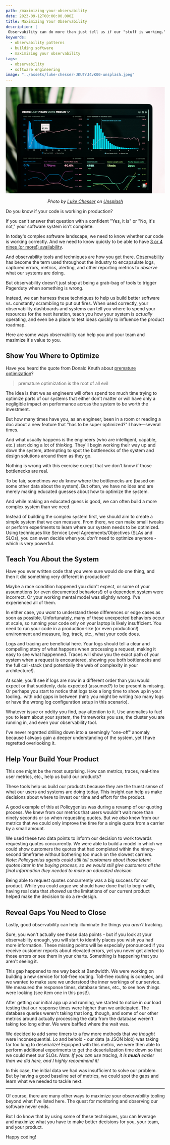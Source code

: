 ```yaml
---
path: /maximizing-your-observability
date: 2023-09-12T00:00:00.000Z
title: Maximizing Your Observability 
description: |
 Observability can do more than just tell us if our "stuff is working." It can also be used as a   tool to help us understand what features to build or bugs to work on, or even expose tell us the next thing we need to start tracking in our metrics.
keywords:
  - observability patterns
  - building software
  - maximizing your observability
tags:
  - observability
  - software engineering
image: "../assets/luke-chesser-JKUTrJ4vK00-unsplash.jpeg"
---
```


<center>

![Data Dashboard](../assets/luke-chesser-JKUTrJ4vK00-unsplash.jpeg)

<i> 

Photo by <a href="https://unsplash.com/@lukechesser?utm_source=unsplash&utm_medium=referral&utm_content=creditCopyText">Luke Chesser</a> on <a href="https://unsplash.com/photos/JKUTrJ4vK00?utm_source=unsplash&utm_medium=referral&utm_content=creditCopyText">Unsplash</a>
  

</i>


</center>

Do you know if your code is working in production?

If you can't answer that question with a confident "Yes, it is" or "No, it's not," your software system isn't complete. 

In today's complex software landscape, we need to know whether our code is working correctly. And we need to know quickly to be able to have [3 or 4 nines (or more!) availability](https://en.wikipedia.org/wiki/High_availability#%22Nines%22).

And observability tools and techniques are how you get there. [Observability](https://dangoslen.me/blog/whats-the-point-to-observability-anyway/) has become the term used throughout the industry to encapsulate logs, captured errors, metrics, alerting, and other reporting metrics to _observe_ what our systems are doing.

But observability doesn't just stop at being a grab-bag of tools to trigger Pagerduty when something is wrong.

Instead, we can harness these techniques to help us build better software vs. constantly scrambling to put out fires. When used correctly, your observability dashboards and systems can tell you where to spend your resources for the next iteration, teach you how your system is _actually_ operating, and even be a place to test ideas quickly to influence the product roadmap.

Here are some ways observability can help you and your team and mazimize it's value to you.

## Show You Where to Optimize

Have you heard the quote from Donald Knuth about [premature optimization](https://wiki.c2.com/?PrematureOptimization)?

> premature optimization is the root of all evil

The idea is that we as engineers will often spend too much time trying to optimize parts of our systems that either don't matter or will have only a negligible impact on performance across the system to be worth the investment.

But how many times have you, as an engineer, been in a room or reading a doc about a new feature that "has to be super optimized?" I have—several times.

And what usually happens is the engineers (who are intelligent, capable, etc.) start doing a lot of _thinking_. They'll begin working their way up and down the system, attempting to spot the bottlenecks of the system and design solutions around them as they go.

Nothing is wrong with this exercise except that we don't know if those bottlenecks are real.

To be fair, sometimes we _do_ know where the bottlenecks are (based on some other data about the system). But often, we have no idea and are merely making educated guesses about how to optimize the system. 

And while making an educated guess is good, we can often build a more complex system than we need.

Instead of building the complex system first, we should aim to create a simple system that we can measure. From there, we can make small tweaks or perform experiments to learn where our system needs to be optimized. Using techniques like Service Level Agreements/Objectives (SLAs and SLOs), you can even decide when you _don't_ need to optimize anymore - which is very powerful.

## Teach You About the System

Have you ever written code that you were sure would do one thing, and then it did something very different in production? 

Maybe a race condition happened you didn't expect, or some of your assumptions (or even documented behaviors!) of a dependent system were incorrect. Or your working mental model was slightly wrong. I've experienced all of them.

In either case, you _want_ to understand these differences or edge cases as soon as possible. Unfortunately, many of these unexpected behaviors occur at scale, so running your code only on your laptop is likely insufficient. You need to run your code in a production-like (or even production!) environment and measure, log, track, etc., what your code does.

Logs and tracing are beneficial here. Your logs should tell a clear and compelling story of what happens when processing a request, making it easy to see what happenned. Traces will show you the exact path of your system when a request is encountered, showing you both bottlenecks and the full call-stack (and potentially the web of complexity in your architecture!).

At scale, you'll see if logs are now in a different order than you would expect or that suddenly, data expected (assumed?) to be present is missing. Or perhaps you start to notice that logs take a long time to show up in your tooling.. with odd gaps in between (hint: you might be writing _too_ many logs or have the wrong log configuration setup in this scenario).

Whatever issue or oddity you find, pay attention to it. Use anomalies to fuel you to learn about your system, the frameworks you use, the cluster you are running in, and even your observability tool. 

I've never regretted drilling down into a seemingly "one-off" anomaly because I always gain a deeper understanding of the system, yet I have regretted overlooking it.

## Help Your Build Your Product

This one might be the most surprising. How can metrics, traces, real-time user metrics, etc., help us build our products?

These tools help us build our products because they are the truest sense of what our users and systems are doing today. This insight can help us make decisions about where to invest our time and effort for the product.

A good example of this at Policygenius was during a revamp of our quoting process. We knew from our metrics that users wouldn't wait more than ninety seconds or so when requesting quotes. But we _also_ knew from our metrics that we could only improve the time for a single quote from a carrier by a small amount.

We used these two data points to inform our decision to work towards requesting quotes concurrently. We were able to build a model in which we could show customers the quotes that had completed within the ninety-second timeframe without bothering too much on the slowest carriers. _Note: Policygenius agents could still tell customers about those latent quotes later in the buying process, so we would still give customers all the final information they needed to make an educated decision._

Being able to request quotes concurrently was a big success for our product. While you could argue we should have done that to begin with, having real data that _showed_ us the limitations of our current product helped make the decision to do a re-design.

## Reveal Gaps You Need to Close

Lastly, good observability can help illuminate the things you _aren't_ tracking. 

Sure, you won't actually see those data points - but if you look at your observability enough, you will start to identify places you wish you had more information. These missing points will be especially pronounced if you receive customer reports about elevated errors, yet you never get alerted to those errors or see them in your charts. Something is happening that you aren't seeing it.

This gap happened to me way back at Bandwidth. We were working on building a new service for toll-free routing. Toll-free routing is complex, and we wanted to make sure we understood the inner workings of our service. We measured the response times, database times, etc., to see how things were looking (see item one in this post!).

After getting our initial app up and running, we started to notice in our load testing that our response times were higher than we anticipated. The database queries weren't taking that long, though, and some of our other metrics around actually processing the data from the database weren't taking too long either. We were baffled where the wait was. 

We decided to add some timers to a few more methods that we _thought_ were inconsequential. Lo and behold - our data (a JSON blob) was taking far too long to deserialize! Equipped with this metric, we were then able to perform additional experiments to get the deserialization time down so that we could meet our SLOs. _Note: If you can use tracing, it is **much** easier than we did here, and I highly recommend it!_

In this case, the initial data we had was insufficient to solve our problem. But by having a good baseline set of metrics, we could spot the gaps and learn what we needed to tackle next.

---

Of course, there are many other ways to maximize your observability tooling beyond what I've listed here. The quest for monitoring and observing our software never ends.

But I do know that by using some of these techniques, you can leverage and maximize what you have to make better decisions for you, your team, and your product.

Happy coding!


